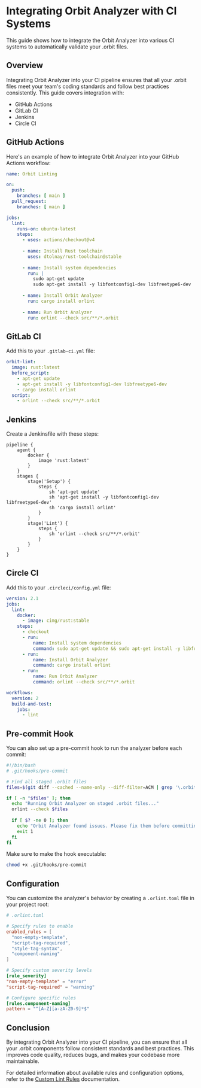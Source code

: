# Integrating Orbit Analyzer with CI Systems

This guide shows how to integrate the Orbit Analyzer into various CI systems to automatically validate your .orbit files.

## Overview

Integrating Orbit Analyzer into your CI pipeline ensures that all your .orbit files meet your team's coding standards and follow best practices consistently. This guide covers integration with:

- GitHub Actions
- GitLab CI
- Jenkins
- Circle CI

## GitHub Actions

Here's an example of how to integrate Orbit Analyzer into your GitHub Actions workflow:

```yaml
name: Orbit Linting

on:
  push:
    branches: [ main ]
  pull_request:
    branches: [ main ]

jobs:
  lint:
    runs-on: ubuntu-latest
    steps:
      - uses: actions/checkout@v4
      
      - name: Install Rust toolchain
        uses: dtolnay/rust-toolchain@stable
      
      - name: Install system dependencies
        run: |
          sudo apt-get update
          sudo apt-get install -y libfontconfig1-dev libfreetype6-dev
      
      - name: Install Orbit Analyzer
        run: cargo install orlint
      
      - name: Run Orbit Analyzer
        run: orlint --check src/**/*.orbit
```

## GitLab CI

Add this to your `.gitlab-ci.yml` file:

```yaml
orbit-lint:
  image: rust:latest
  before_script:
    - apt-get update
    - apt-get install -y libfontconfig1-dev libfreetype6-dev
    - cargo install orlint
  script:
    - orlint --check src/**/*.orbit
```

## Jenkins

Create a Jenkinsfile with these steps:

```jenkinsfile
pipeline {
    agent {
        docker {
            image 'rust:latest'
        }
    }
    stages {
        stage('Setup') {
            steps {
                sh 'apt-get update'
                sh 'apt-get install -y libfontconfig1-dev libfreetype6-dev'
                sh 'cargo install orlint'
            }
        }
        stage('Lint') {
            steps {
                sh 'orlint --check src/**/*.orbit'
            }
        }
    }
}
```

## Circle CI

Add this to your `.circleci/config.yml` file:

```yaml
version: 2.1
jobs:
  lint:
    docker:
      - image: cimg/rust:stable
    steps:
      - checkout
      - run:
          name: Install system dependencies
          command: sudo apt-get update && sudo apt-get install -y libfontconfig1-dev libfreetype6-dev
      - run:
          name: Install Orbit Analyzer
          command: cargo install orlint
      - run:
          name: Run Orbit Analyzer
          command: orlint --check src/**/*.orbit

workflows:
  version: 2
  build-and-test:
    jobs:
      - lint
```

## Pre-commit Hook

You can also set up a pre-commit hook to run the analyzer before each commit:

```bash
#!/bin/bash
# .git/hooks/pre-commit

# Find all staged .orbit files
files=$(git diff --cached --name-only --diff-filter=ACM | grep '\.orbit$')

if [ -n "$files" ]; then
  echo "Running Orbit Analyzer on staged .orbit files..."
  orlint --check $files
  
  if [ $? -ne 0 ]; then
    echo "Orbit Analyzer found issues. Please fix them before committing."
    exit 1
  fi
fi
```

Make sure to make the hook executable:

```bash
chmod +x .git/hooks/pre-commit
```

## Configuration

You can customize the analyzer's behavior by creating a `.orlint.toml` file in your project root:

```toml
# .orlint.toml

# Specify rules to enable
enabled_rules = [
  "non-empty-template",
  "script-tag-required",
  "style-tag-syntax",
  "component-naming"
]

# Specify custom severity levels
[rule_severity]
"non-empty-template" = "error"
"script-tag-required" = "warning"

# Configure specific rules
[rules.component-naming]
pattern = "^[A-Z][a-zA-Z0-9]*$"
```

## Conclusion

By integrating Orbit Analyzer into your CI pipeline, you can ensure that all your .orbit components follow consistent standards and best practices. This improves code quality, reduces bugs, and makes your codebase more maintainable.

For detailed information about available rules and configuration options, refer to the [Custom Lint Rules](custom-lint-rules.md) documentation.
